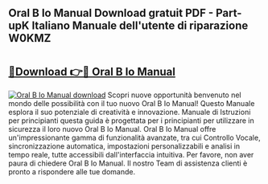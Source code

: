 ## Oral B Io Manual Download gratuit PDF - Part-upK Italiano Manuale dell'utente di riparazione W0KMZ

# <h2><a href="http://dfgi6v.blite.top/?on=Oral+B+Io+Manual">🔗Download 👉🔴 Oral B Io Manual</a></h2>

[![Oral B Io Manual download](https://i.imgur.com/lujVjoI.png)](http://dfgi6v.blite.top/?on=Oral+B+Io+Manual)
Scopri nuove opportunità benvenuto nel mondo delle possibilità con il tuo nuovo Oral B Io Manual! Questo Manuale esplora il suo potenziale di creatività e innovazione. Manuale di Istruzioni per principianti questa guida è progettata per i principianti per utilizzare in sicurezza il loro nuovo Oral B Io Manual. Oral B Io Manual offre un'impressionante gamma di funzionalità avanzate, tra cui Controllo Vocale, sincronizzazione automatica, impostazioni personalizzabili e analisi in tempo reale, tutte accessibili dall'interfaccia intuitiva. Per favore, non aver paura di chiedere Oral B Io Manual. Il nostro Team di assistenza clienti è pronto a rispondere alle tue domande.
